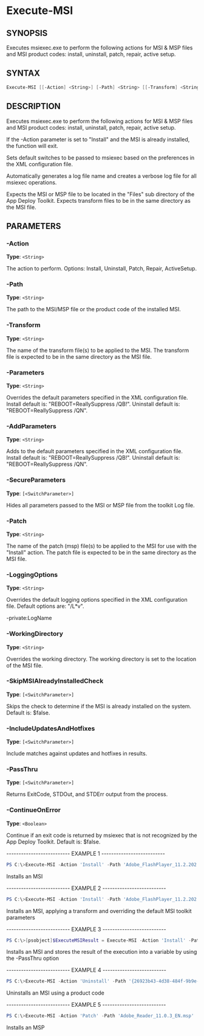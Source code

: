 Execute-MSI
===========

SYNOPSIS
--------

Executes msiexec.exe to perform the following actions for MSI & MSP
files and MSI product codes: install, uninstall, patch, repair, active
setup.

SYNTAX
------

```powershell
Execute-MSI [[-Action] <String>] [-Path] <String> [[-Transform] <String>] [[-Parameters] <String>] [[-AddParameters] <String>] [-SecureParameters] [[-Patch] <String>] [[-LoggingOptions] <String>] [[-private:LogName] <String>] [[-WorkingDirectory] <String>] [-SkipMSIAlreadyInstalledCheck] [-IncludeUpdatesAndHotfixes] [-PassThru] [[-ContinueOnError] <Boolean>] [<CommonParameters>]
```

DESCRIPTION
-----------

Executes msiexec.exe to perform the following actions for MSI & MSP
files and MSI product codes: install, uninstall, patch, repair, active
setup.

If the -Action parameter is set to "Install" and the MSI is already
installed, the function will exit.

Sets default switches to be passed to msiexec based on the preferences
in the XML configuration file.

Automatically generates a log file name and creates a verbose log file
for all msiexec operations.

Expects the MSI or MSP file to be located in the "Files" sub directory
of the App Deploy Toolkit. Expects transform files to be in the same
directory as the MSI file.

PARAMETERS
----------

### -Action

**Type**: `<String>`

The action to perform. Options: Install, Uninstall, Patch, Repair,
ActiveSetup.

### -Path

**Type**: `<String>`

The path to the MSI/MSP file or the product code of the installed MSI.

### -Transform

**Type**: `<String>`

The name of the transform file(s) to be applied to the MSI. The
transform file is expected to be in the same directory as the MSI file.

### -Parameters

**Type**: `<String>`

Overrides the default parameters specified in the XML configuration
file. Install default is: "REBOOT=ReallySuppress /QB!". Uninstall
default is: "REBOOT=ReallySuppress /QN".

### -AddParameters

**Type**: `<String>`

Adds to the default parameters specified in the XML configuration file.
Install default is: "REBOOT=ReallySuppress /QB!". Uninstall default is:
"REBOOT=ReallySuppress /QN".

### -SecureParameters

**Type**: `[<SwitchParameter>]`

Hides all parameters passed to the MSI or MSP file from the toolkit Log
file.

### -Patch

**Type**: `<String>`

The name of the patch (msp) file(s) to be applied to the MSI for use
with the "Install" action. The patch file is expected to be in the same
directory as the MSI file.

### -LoggingOptions

**Type**: `<String>`

Overrides the default logging options specified in the XML configuration
file. Default options are: "/L*v".

-private:LogName <String>

### -WorkingDirectory

**Type**: `<String>`

Overrides the working directory. The working directory is set to the
location of the MSI file.

### -SkipMSIAlreadyInstalledCheck

**Type**: `[<SwitchParameter>]`

Skips the check to determine if the MSI is already installed on the
system. Default is: $false.

### -IncludeUpdatesAndHotfixes

**Type**: `[<SwitchParameter>]`

Include matches against updates and hotfixes in results.

### -PassThru

**Type**: `[<SwitchParameter>]`

Returns ExitCode, STDOut, and STDErr output from the process.

### -ContinueOnError

**Type**: `<Boolean>`

Continue if an exit code is returned by msiexec that is not recognized
by the App Deploy Toolkit. Default is: $false.

-------------------------- EXAMPLE 1 --------------------------

```powershell
PS C:\>Execute-MSI -Action 'Install' -Path 'Adobe_FlashPlayer_11.2.202.233_x64_EN.msi'
```

Installs an MSI

-------------------------- EXAMPLE 2 --------------------------

```powershell
PS C:\>Execute-MSI -Action 'Install' -Path 'Adobe_FlashPlayer_11.2.202.233_x64_EN.msi' -Transform 'Adobe_FlashPlayer_11.2.202.233_x64_EN_01.mst' -Parameters '/QN'
```

Installs an MSI, applying a transform and overriding the default MSI
toolkit parameters

-------------------------- EXAMPLE 3 --------------------------

```powershell
PS C:\>[psobject]$ExecuteMSIResult = Execute-MSI -Action 'Install' -Path 'Adobe_FlashPlayer_11.2.202.233_x64_EN.msi' -PassThru
```

Installs an MSI and stores the result of the execution into a variable
by using the -PassThru option

-------------------------- EXAMPLE 4 --------------------------

```powershell
PS C:\>Execute-MSI -Action 'Uninstall' -Path '{26923b43-4d38-484f-9b9e-de460746276c}'
```

Uninstalls an MSI using a product code

-------------------------- EXAMPLE 5 --------------------------

```powershell
PS C:\>Execute-MSI -Action 'Patch' -Path 'Adobe_Reader_11.0.3_EN.msp'
```

Installs an MSP
